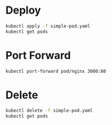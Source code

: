 # Deploy

```sh
kubectl apply -f simple-pod.yaml
kubectl get pods
```

# Port Forward

```sh
kubectl port-forward pod/nginx 3000:80
```

# Delete

```sh
kubectl delete -f simple-pod.yaml
kubectl get pods
```